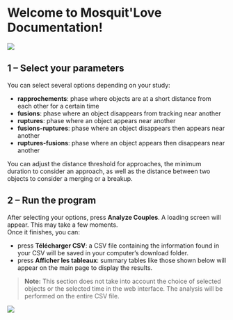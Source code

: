 # Welcome to Mosquit'Love Documentation!  
<img src="/moustic/img/mosquitlove/mosquitlove.png" />

## 1 – Select your parameters  
You can select several options depending on your study:  
- **rapprochements**: phase where objects are at a short distance from each other for a certain time  
- **fusions**: phase where an object disappears from tracking near another  
- **ruptures**: phase where an object appears near another  
- **fusions-ruptures**: phase where an object disappears then appears near another  
- **ruptures-fusions**: phase where an object appears then disappears near another  

You can adjust the distance threshold for approaches, the minimum duration to consider an approach, as well as the distance between two objects to consider a merging or a breakup.  

## 2 – Run the program  

After selecting your options, press **Analyze Couples**. A loading screen will appear. This may take a few moments.  
Once it finishes, you can:  
- press **Télécharger CSV**: a CSV file containing the information found in your CSV will be saved in your computer’s download folder.  
- press **Afficher les tableaux**: summary tables like those shown below will appear on the main page to display the results.  

> **Note:** This section does not take into account the choice of selected objects or the selected time in the web interface. The analysis will be performed on the entire CSV file.  

<img src="/moustic/img/mosquitlove/tableaux.png" />

















